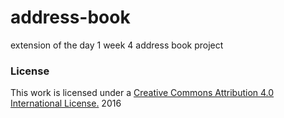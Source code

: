 # address-book
extension of the day 1 week 4 address book project
### License

This work is licensed under a [Creative Commons Attribution 4.0 International License.](http://creativecommons.org/licenses/by/4.0/) 2016
